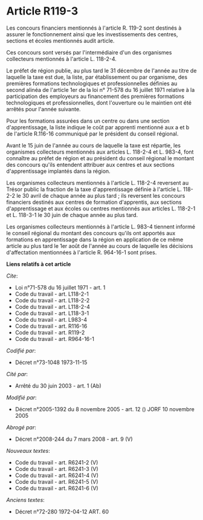 # Article R119-3

Les concours financiers mentionnés à l'article R. 119-2 sont destinés à assurer le fonctionnement ainsi que les
investissements des centres, sections et écoles mentionnés audit article.

Ces concours sont versés par l'intermédiaire d'un des organismes collecteurs mentionnés à l'article L. 118-2-4.

Le préfet de région publie, au plus tard le 31 décembre de l'année au titre de laquelle la taxe est due, la liste, par
établissement ou par organisme, des premières formations technologiques et professionnelles définies au second alinéa de
l'article 1er de la loi n° 71-578 du 16 juillet 1971 relative à la participation des employeurs au financement des premières
formations technologiques et professionnelles, dont l'ouverture ou le maintien ont été arrêtés pour l'année suivante.

Pour les formations assurées dans un centre ou dans une section d'apprentissage, la liste indique le coût par apprenti
mentionné aux a et b de l'article R.116-16 communiqué par le président du conseil régional.

Avant le 15 juin de l'année au cours de laquelle la taxe est répartie, les organismes collecteurs mentionnés aux articles L.
118-2-4 et L. 983-4, font connaître au préfet de région et au président du conseil régional le montant des concours qu'ils
entendent attribuer aux centres et aux sections d'apprentissage implantés dans la région.

Les organismes collecteurs mentionnés à l'article L. 118-2-4 reversent au Trésor public la fraction de la taxe
d'apprentissage définie à l'article L. 118-2-2 le 30 avril de chaque année au plus tard ; ils reversent les concours
financiers destinés aux centres de formation d'apprentis, aux sections d'apprentissage et aux écoles ou centres mentionnés
aux articles L. 118-2-1 et L. 118-3-1 le 30 juin de chaque année au plus tard.

Les organismes collecteurs mentionnés à l'article L. 983-4 tiennent informé le conseil régional du montant des concours
qu'ils ont apportés aux formations en apprentissage dans la région en application de ce même article au plus tard le 1er août
de l'année au cours de laquelle les décisions d'affectation mentionnées à l'article R. 964-16-1 sont prises.

**Liens relatifs à cet article**

_Cite_:

  - Loi n°71-578 du 16 juillet 1971 - art. 1
  - Code du travail - art. L118-2-1
  - Code du travail - art. L118-2-2
  - Code du travail - art. L118-2-4
  - Code du travail - art. L118-3-1
  - Code du travail - art. L983-4
  - Code du travail - art. R116-16
  - Code du travail - art. R119-2
  - Code du travail - art. R964-16-1

_Codifié par_:

  - Décret n°73-1048 1973-11-15

_Cité par_:

  - Arrêté du 30 juin 2003 - art. 1 (Ab)

_Modifié par_:

  - Décret n°2005-1392 du 8 novembre 2005 - art. 12 () JORF 10 novembre 2005

_Abrogé par_:

  - Décret n°2008-244 du 7 mars 2008 - art. 9 (V)

_Nouveaux textes_:

  - Code du travail - art. R6241-2 (V)
  - Code du travail - art. R6241-3 (V)
  - Code du travail - art. R6241-4 (V)
  - Code du travail - art. R6241-5 (V)
  - Code du travail - art. R6241-6 (V)

_Anciens textes_:

  - Décret n°72-280 1972-04-12 ART. 60
